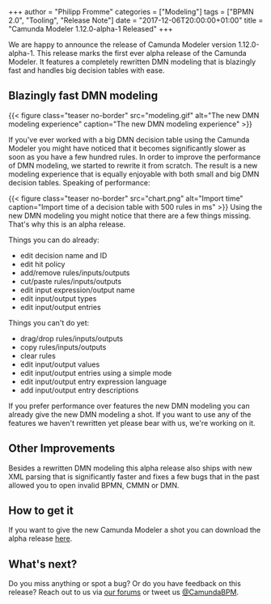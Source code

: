 +++
author = "Philipp Fromme"
categories = ["Modeling"]
tags = ["BPMN 2.0", "Tooling", "Release Note"]
date = "2017-12-06T20:00:00+01:00"
title = "Camunda Modeler 1.12.0-alpha-1 Released"
+++

We are happy to announce the release of Camunda Modeler version 1.12.0-alpha-1. This release marks the first ever alpha release of the Camunda Modeler. It features a completely rewritten DMN modeling that is blazingly fast and handles big decision tables with ease.

<!--more-->

## Blazingly fast DMN modeling

{{< figure class="teaser no-border" src="modeling.gif" alt="The new DMN modeling experience" caption="The new DMN modeling experience" >}}

If you've ever worked with a big DMN decision table using the Camunda Modeler you might have noticed that it becomes significantly slower as soon as you have a few hundred rules.  In order to improve the performance of DMN modeling, we started to rewrite it from scratch. The result is a new modeling experience that is equally enjoyable with both small and big DMN decision tables. Speaking of performance:

{{< figure class="teaser no-border" src="chart.png" alt="Import time" caption="Import time of a decision table with 500 rules in ms" >}}
Using the new DMN modeling you might notice that there are a few things missing. That's why this is an alpha release.

Things you can do already:

* edit decision name and ID
* edit hit policy
* add/remove rules/inputs/outputs
* cut/paste rules/inputs/outputs
* edit input expression/output name
* edit input/output types
* edit input/output entries

Things you can't do yet:

* drag/drop rules/inputs/outputs
* copy rules/inputs/outputs
* clear rules
* edit input/output values
* edit input/output entries using a simple mode
* edit input/output entry expression language
* add input/output entry descriptions

If you prefer performance over features the new DMN modeling you can already give the new DMN modeling a shot. If you want to use any of the features we haven't rewritten yet please bear with us, we're working on it.

## Other Improvements

Besides a rewritten DMN modeling this alpha release also ships with new XML parsing that is significantly faster and fixes a few bugs that in the past allowed you to open invalid BPMN, CMMN or DMN.

## How to get it

If you want to give the new Camunda Modeler a shot you can download the alpha release [here](https://camunda.org/release/camunda-modeler/1.12.0-alpha-1/).

## What's next?

Do you miss anything or spot a bug? Or do you have feedback on this release? Reach out to us via [our forums](https://forum.camunda.org/c/modeler) or tweet us [@CamundaBPM](https://twitter.com/CamundaBPM).
